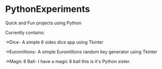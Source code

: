 # PythonExperiments
Quick and Fun projects using Python

Currently contains:

->Dice-
  A simple 6 sides dice app using Tkinter
  
->Euromillions-
  A simple Euromillions random key generator using Tkinter
  
->Magic 8 Ball-
  I have a magic 8 ball this is it's Python sister.
